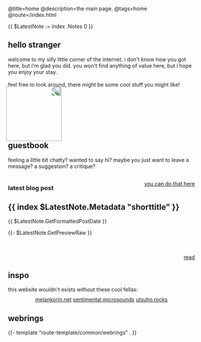 @title=home
@description=the main page.
@tags=home
@route=/index.html

{{ $LatestNote := index .Notes 0 }}

<div class="grid-justify">
    <div>
        <h2> hello stranger </h2>
        <p>
            welcome to my silly little corner of the internet. i don't know how you got here, but i'm glad you did.
            you won't find anything of value here, but i hope you enjoy your stay. <br /><br />
            feel free to look around, there might be some cool stuff you might like!
        </p>
    </div>
    <div id="kafu-home">
        <img src="static/imgs/kafu-peace.webp" height="100px"
            style="transform: scaleX(-1);scale: 1.5;position:relative;bottom: -5px;left:20px;pointer-events: none">
    </div>
</div>

<div class="grid">
    <div class="window">
        <div class="window-content">
            <h2> guestbook </h2>
            feeling a little bit chatty?
            wanted to say hi?
            maybe you just want to leave a message?
            a suggestion?
            a critique?
            <div style="text-align: right;position: relative;top: 30px;">
                <a class="href-right" href="https://xjunko.atabook.org/"> you can do that here </a>
            </div>
        </div>
    </div>
    <div class="window window-content blog" style="z-index: 2;">
        <h3> latest blog post </h3>
        <div>
            <h2> {{ index $LatestNote.Metadata "shorttitle" }} </h2><span> {{ $LatestNote.GetFormattedPostDate }}
            </span>
            <p
                style="height: 50px;overflow: hidden; display: -webkit-box; -webkit-box-orient: vertical; -webkit-line-clamp: 3;">
                {{- $LatestNote.GetPreviewRaw }}
            </p>
            <div style="text-align: right;position: relative;top: 2px;">
                <a class="href-right" href="/blog/{{ index $LatestNote.Metadata "slog" }}.html"> read </a>
            </div>
        </div>
    </div>
    <div class="window window-content">
        <h2> inspo </h2>
        this website wouldn't exists without these cool fellas:
        <div style="padding-top: 10px; text-align: center;">
            <a href="https://melankorin.net/"
                title="this version of the website was mostly based of kori's melankorin.net">melankorin.net</a>
            <a href="https://microsounds.github.io/"
                title="was what got me into making personal websites again.">sentimental microsounds</a>
            <a href="https://utsuho.rocks/"
                title="was the website i was inspired on when i was first starting.">utsuho.rocks</a>
        </div>
    </div>
    <div class="window window-content webrings blacken" style="height: 190px;">
        <h2> webrings </h2>
        {{- template "route-template/common/webrings" . }}
    </div>
</div>